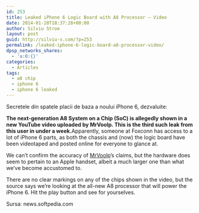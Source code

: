 ```yaml
---
id: 253
title: Leaked iPhone 6 Logic Board with A8 Processor – Video
date: 2014-01-28T18:37:28+00:00
author: Silviu Stroe
layout: post
guid: http://silviu-s.com/?p=253
permalink: /leaked-iphone-6-logic-board-a8-processor-video/
dpsp_networks_shares:
  - 'a:0:{}'
categories:
  - Articles
tags:
  - a8 chip
  - iphone 6
  - iphone 6 leaked
---
```

Secretele din spatele placii de baza a noului iPhone 6, dezvaluite:

<div>
  <strong>The next-generation A8 System on a Chip (SoC) is allegedly shown in a new YouTube video uploaded by MrVoolp. This is the third such leak from this user in under a week.</strong>Apparently, someone at Foxconn has access to a lot of iPhone 6 parts, as both the chassis and (now) the logic board have been videotaped and posted online for everyone to glance at.</p> 
  
  <p>
    We can’t confirm the accuracy of <a href="http://www.youtube.com/user/MrVoolp?feature=watch" target="_blank" rel="nofollow">MrVoolp</a>’s claims, but the hardware does seem to pertain to an Apple handset, albeit a much larger one than what we’ve become accustomed to.
  </p>
  
  <p>
    There are no clear markings on any of the chips shown in the video, but the source says we’re looking at the all-new A8 processor that will power the iPhone 6. Hit the play button and see for yourselves.
  </p>
</div>

<div>
</div>

<div>
  Sursa: news.softpedia.com
</div>

 
